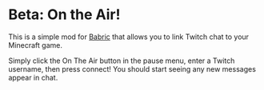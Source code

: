 # Beta: On the Air!

This is a simple mod for [Babric](https://babric.github.io/) that allows you to link Twitch chat to your Minecraft game.

Simply click the On The Air button in the pause menu, enter a Twitch username, then press connect! You should start seeing any new messages appear in chat.
